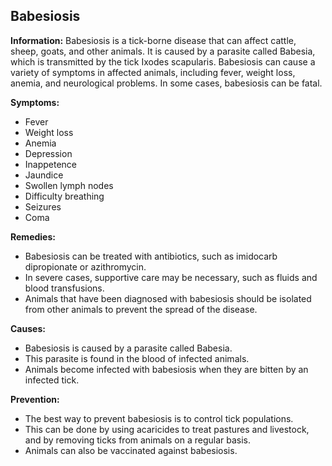## Babesiosis

**Information:** Babesiosis is a tick-borne disease that can affect cattle, sheep, goats, and other animals. It is caused by a parasite called Babesia, which is transmitted by the tick Ixodes scapularis. Babesiosis can cause a variety of symptoms in affected animals, including fever, weight loss, anemia, and neurological problems. In some cases, babesiosis can be fatal.

**Symptoms:**

* Fever
* Weight loss
* Anemia
* Depression
* Inappetence
* Jaundice
* Swollen lymph nodes
* Difficulty breathing
* Seizures
* Coma

**Remedies:**

* Babesiosis can be treated with antibiotics, such as imidocarb dipropionate or azithromycin.
* In severe cases, supportive care may be necessary, such as fluids and blood transfusions.
* Animals that have been diagnosed with babesiosis should be isolated from other animals to prevent the spread of the disease.

**Causes:**

* Babesiosis is caused by a parasite called Babesia.
* This parasite is found in the blood of infected animals.
* Animals become infected with babesiosis when they are bitten by an infected tick.

**Prevention:**

* The best way to prevent babesiosis is to control tick populations.
* This can be done by using acaricides to treat pastures and livestock, and by removing ticks from animals on a regular basis.
* Animals can also be vaccinated against babesiosis.
